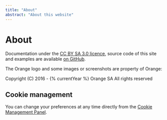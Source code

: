 ```yaml
---
title: "About"
abstract: "About this website"
---
```


# About

Documentation under the [CC BY SA 3.0 licence](https://github.com/Orange-OpenSource/a11y-guidelines/blob/master/LICENSE), source code of this site and examples are available [on GitHub](https://github.com/Orange-OpenSource/a11y-guidelines).  

The Orange logo and some images or screenshots are property of Orange:

Copyright (C) 2016 - {% currentYear %} Orange SA All rights reserved

## Cookie management

You can change your preferences at any time directly from the <a role="button" href="javascript:tarteaucitron.userInterface.openPanel();">Cookie Management Panel</a>.
